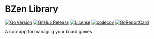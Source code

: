 # BZen Library
[![Go Version](https://img.shields.io/github/go-mod/go-version/KevinAnthony/bzen)](https://github.com/KevinAnthony/)
[![GitHub Release](https://img.shields.io/github/v/release/KevinAnthony/bzen.svg)](https://github.com/KevinAnthony/bzen/releases)
[![License](https://img.shields.io/github/license/KevinAnthony/bzen)](https://opensource.org/licenses/MIT)
[![codecov](https://codecov.io/gh/KevinAnthony/bzen/branch/master/graph/badge.svg)](https://codecov.io/gh/KevinAnthony/bzen)
[![GoReportCard](https://goreportcard.com/badge/KevinAnthony/bzen)](https://goreportcard.com/report/github.com/KevinAnthony/bzen)

A cool app for managing your board games
